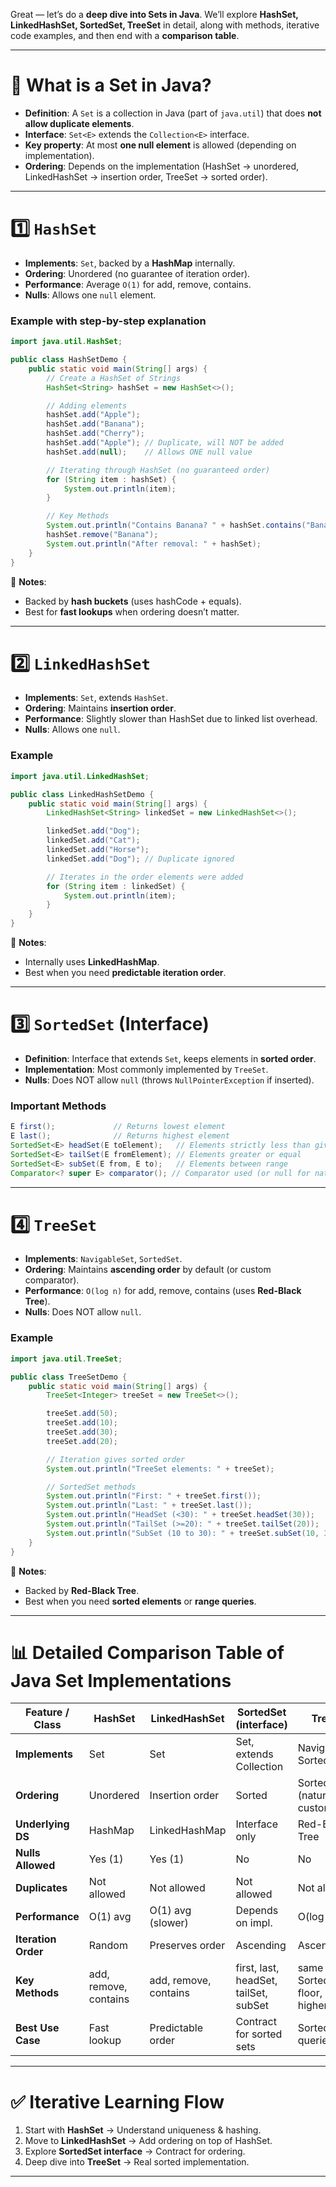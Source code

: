 Great — let’s do a **deep dive into Sets in Java**.
We’ll explore **HashSet, LinkedHashSet, SortedSet, TreeSet** in detail, along with methods, iterative code examples, and then end with a **comparison table**.

---

# 🔹 What is a Set in Java?

* **Definition**: A `Set` is a collection in Java (part of `java.util`) that does **not allow duplicate elements**.
* **Interface**: `Set<E>` extends the `Collection<E>` interface.
* **Key property**: At most **one null element** is allowed (depending on implementation).
* **Ordering**: Depends on the implementation (HashSet → unordered, LinkedHashSet → insertion order, TreeSet → sorted order).

---

# 1️⃣ `HashSet`

* **Implements**: `Set`, backed by a **HashMap** internally.
* **Ordering**: Unordered (no guarantee of iteration order).
* **Performance**: Average `O(1)` for add, remove, contains.
* **Nulls**: Allows one `null` element.

### Example with step-by-step explanation

```java
import java.util.HashSet;

public class HashSetDemo {
    public static void main(String[] args) {
        // Create a HashSet of Strings
        HashSet<String> hashSet = new HashSet<>();

        // Adding elements
        hashSet.add("Apple");
        hashSet.add("Banana");
        hashSet.add("Cherry");
        hashSet.add("Apple"); // Duplicate, will NOT be added
        hashSet.add(null);    // Allows ONE null value

        // Iterating through HashSet (no guaranteed order)
        for (String item : hashSet) {
            System.out.println(item);
        }

        // Key Methods
        System.out.println("Contains Banana? " + hashSet.contains("Banana")); // true
        hashSet.remove("Banana");
        System.out.println("After removal: " + hashSet);
    }
}
```

🔑 **Notes**:

* Backed by **hash buckets** (uses hashCode + equals).
* Best for **fast lookups** when ordering doesn’t matter.

---

# 2️⃣ `LinkedHashSet`

* **Implements**: `Set`, extends `HashSet`.
* **Ordering**: Maintains **insertion order**.
* **Performance**: Slightly slower than HashSet due to linked list overhead.
* **Nulls**: Allows one `null`.

### Example

```java
import java.util.LinkedHashSet;

public class LinkedHashSetDemo {
    public static void main(String[] args) {
        LinkedHashSet<String> linkedSet = new LinkedHashSet<>();

        linkedSet.add("Dog");
        linkedSet.add("Cat");
        linkedSet.add("Horse");
        linkedSet.add("Dog"); // Duplicate ignored

        // Iterates in the order elements were added
        for (String item : linkedSet) {
            System.out.println(item);
        }
    }
}
```

🔑 **Notes**:

* Internally uses **LinkedHashMap**.
* Best when you need **predictable iteration order**.

---

# 3️⃣ `SortedSet` (Interface)

* **Definition**: Interface that extends `Set`, keeps elements in **sorted order**.
* **Implementation**: Most commonly implemented by `TreeSet`.
* **Nulls**: Does NOT allow `null` (throws `NullPointerException` if inserted).

### Important Methods

```java
E first();             // Returns lowest element
E last();              // Returns highest element
SortedSet<E> headSet(E toElement);   // Elements strictly less than given
SortedSet<E> tailSet(E fromElement); // Elements greater or equal
SortedSet<E> subSet(E from, E to);   // Elements between range
Comparator<? super E> comparator(); // Comparator used (or null for natural ordering)
```

---

# 4️⃣ `TreeSet`

* **Implements**: `NavigableSet`, `SortedSet`.
* **Ordering**: Maintains **ascending order** by default (or custom comparator).
* **Performance**: `O(log n)` for add, remove, contains (uses **Red-Black Tree**).
* **Nulls**: Does NOT allow `null`.

### Example

```java
import java.util.TreeSet;

public class TreeSetDemo {
    public static void main(String[] args) {
        TreeSet<Integer> treeSet = new TreeSet<>();

        treeSet.add(50);
        treeSet.add(10);
        treeSet.add(30);
        treeSet.add(20);

        // Iteration gives sorted order
        System.out.println("TreeSet elements: " + treeSet);

        // SortedSet methods
        System.out.println("First: " + treeSet.first());
        System.out.println("Last: " + treeSet.last());
        System.out.println("HeadSet (<30): " + treeSet.headSet(30));
        System.out.println("TailSet (>=20): " + treeSet.tailSet(20));
        System.out.println("SubSet (10 to 30): " + treeSet.subSet(10, 30));
    }
}
```

🔑 **Notes**:

* Backed by **Red-Black Tree**.
* Best when you need **sorted elements** or **range queries**.

---

# 📊 Detailed Comparison Table of Java Set Implementations

| Feature / Class     | **HashSet**           | **LinkedHashSet**     | **SortedSet** (interface)             | **TreeSet**                                       |
| ------------------- | --------------------- | --------------------- | ------------------------------------- | ------------------------------------------------- |
| **Implements**      | Set                   | Set                   | Set, extends Collection               | NavigableSet, SortedSet                           |
| **Ordering**        | Unordered             | Insertion order       | Sorted                                | Sorted (natural / custom)                         |
| **Underlying DS**   | HashMap               | LinkedHashMap         | Interface only                        | Red-Black Tree                                    |
| **Nulls Allowed**   | Yes (1)               | Yes (1)               | No                                    | No                                                |
| **Duplicates**      | Not allowed           | Not allowed           | Not allowed                           | Not allowed                                       |
| **Performance**     | O(1) avg              | O(1) avg (slower)     | Depends on impl.                      | O(log n)                                          |
| **Iteration Order** | Random                | Preserves order       | Ascending                             | Ascending                                         |
| **Key Methods**     | add, remove, contains | add, remove, contains | first, last, headSet, tailSet, subSet | same as SortedSet + floor, ceiling, higher, lower |
| **Best Use Case**   | Fast lookup           | Predictable order     | Contract for sorted sets              | Sorted/range queries                              |

---

# ✅ Iterative Learning Flow

1. Start with **HashSet** → Understand uniqueness & hashing.
2. Move to **LinkedHashSet** → Add ordering on top of HashSet.
3. Explore **SortedSet interface** → Contract for ordering.
4. Deep dive into **TreeSet** → Real sorted implementation.

---
